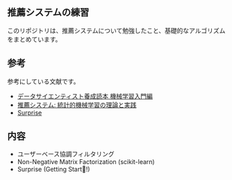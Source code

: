 ## 推薦システムの練習
このリポジトリは、推薦システムについて勉強したこと、基礎的なアルゴリズムをまとめています。

## 参考
参考にしている文献です。
- [データサイエンティスト養成読本 機械学習入門編](https://www.amazon.co.jp/%E3%83%87%E3%83%BC%E3%82%BF%E3%82%B5%E3%82%A4%E3%82%A8%E3%83%B3%E3%83%86%E3%82%A3%E3%82%B9%E3%83%88%E9%A4%8A%E6%88%90%E8%AA%AD%E6%9C%AC-%E6%A9%9F%E6%A2%B0%E5%AD%A6%E7%BF%92%E5%85%A5%E9%96%80%E7%B7%A8-%E6%AF%94%E6%88%B8%E5%B0%86%E5%B9%B3-ebook/dp/B0152OV4VW/ref=sr_1_1?__mk_ja_JP=%E3%82%AB%E3%82%BF%E3%82%AB%E3%83%8A&dchild=1&keywords=%E3%83%87%E3%83%BC%E3%82%BF%E3%82%B5%E3%82%A4%E3%82%A8%E3%83%B3%E3%83%86%E3%82%A3%E3%82%B9%E3%83%88%E9%A4%8A%E6%88%90%E8%AA%AD%E6%9C%AC+%E6%A9%9F%E6%A2%B0%E5%AD%A6%E7%BF%92&qid=1599833987&sr=8-1)
- [推薦システム: 統計的機械学習の理論と実践](https://www.amazon.co.jp/%E6%8E%A8%E8%96%A6%E3%82%B7%E3%82%B9%E3%83%86%E3%83%A0-%E7%B5%B1%E8%A8%88%E7%9A%84%E6%A9%9F%E6%A2%B0%E5%AD%A6%E7%BF%92%E3%81%AE%E7%90%86%E8%AB%96%E3%81%A8%E5%AE%9F%E8%B7%B5-Deepak-K-Agarwal/dp/4320124308?pd_rd_w=XmFEf&pf_rd_p=e03a8522-fd59-4a43-8db2-6226539c6781&pf_rd_r=B7THX7ZBS8N7RR2VHWF6&pd_rd_r=9cf3ff87-d9dc-4c71-8fe6-3e72c9997bc6&pd_rd_wg=SbvT5)
- [Surprise](https://github.com/NicolasHug/Surprise)

## 内容
- ユーザーベース協調フィルタリング
- Non-Negative Matrix Factorization (scikit-learn)
- Surprise (Getting Start!)
